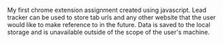 My first chrome extension assignment created using javascript. Lead tracker can be used to store tab urls and any other website that the user would like to make reference to in the future. Data is saved to the local storage and is unavailable outside of the scope of the user's machine.

